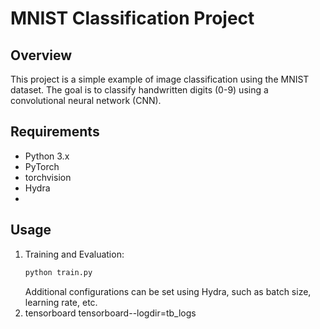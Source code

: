 # MNIST Classification Project

## Overview
This project is a simple example of image classification using the MNIST dataset. The goal is to classify handwritten digits (0-9) using a convolutional neural network (CNN).

## Requirements
- Python 3.x
- PyTorch
- torchvision
- Hydra
- 
## Usage
1. Training and Evaluation:
   ```bash
   python train.py
   ```
   Additional configurations can be set using Hydra, such as batch size, learning rate, etc.
2. tensorboard
   tensorboard--logdir=tb_logs
